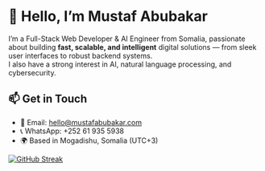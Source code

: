 # 👋 Hello, I’m Mustaf Abubakar

I’m a Full-Stack Web Developer & AI Engineer from Somalia, passionate about building **fast, scalable, and intelligent** digital solutions — from sleek user interfaces to robust backend systems.  
I also have a strong interest in AI, natural language processing, and cybersecurity.


## 📫 Get in Touch

- 📧 Email: hello@mustafabubakar.com 
- 📞 WhatsApp: +252 61 935 5938
- 🌍 Based in Mogadishu, Somalia (UTC+3)



[![GitHub Streak](https://streak-stats.demolab.com?user=dhaqane-00&theme=dark)](https://git.io/streak-stats)
